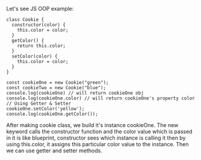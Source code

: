 Let's see JS OOP example:

    class Cookie {
      constructor(color) {
        this.color = color;
      }
      getColor() {
        return this.color;
      }
      setColor(color) {
        this.color = color;
      }
    }

    const cookieOne = new Cookie("green");
    const cookieTwo = new Cookie("blue");
    console.log(cookieOne) // will return cookieOne obj
    console.log(cookieOne.color) // will return cookieOne's property color
    // Using Getter & Setter
    cookieOne.setColor('yellow');
    console.log(cookieOne.getColor());

After making cookie class, we build it's instance cookieOne. The new keyword calls the constructor function and the color value which is passed in it is like blueprint, constructor sees which instance is calling it then by using this.color, it assigns this particular color value to the instance. Then we can use getter and setter methods.
